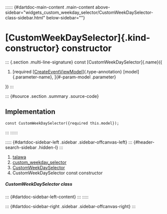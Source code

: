 :::::: {#dartdoc-main-content .main-content above-sidebar="widgets_custom_weekday_selector/CustomWeekDaySelector-class-sidebar.html" below-sidebar=""}
<div>

# [CustomWeekDaySelector]{.kind-constructor} constructor

</div>

::: {.section .multi-line-signature}
const [CustomWeekDaySelector]{.name}({

1.  [required
    [[CreateEventViewModel](../../view_model_after_auth_view_models_event_view_models_create_event_view_model/CreateEventViewModel-class.html)]{.type-annotation}
    [model]{.parameter-name}, ]{#-param-model .parameter}

})
:::

::: {#source .section .summary .source-code}
## Implementation

``` language-dart
const CustomWeekDaySelector({required this.model});
```
:::
::::::

::::: {#dartdoc-sidebar-left .sidebar .sidebar-offcanvas-left}
::: {#header-search-sidebar .hidden-l}
:::

1.  [talawa](../../index.html)
2.  [custom_weekday_selector](../../widgets_custom_weekday_selector/)
3.  [CustomWeekDaySelector](../../widgets_custom_weekday_selector/CustomWeekDaySelector-class.html)
4.  CustomWeekDaySelector const constructor

##### CustomWeekDaySelector class

::: {#dartdoc-sidebar-left-content}
:::
:::::

::: {#dartdoc-sidebar-right .sidebar .sidebar-offcanvas-right}
:::
